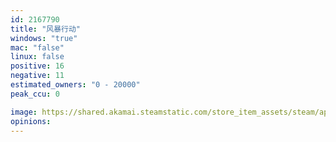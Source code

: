```yaml
---
id: 2167790
title: "风暴行动"
windows: "true"
mac: "false"
linux: false
positive: 16
negative: 11
estimated_owners: "0 - 20000"
peak_ccu: 0

image: https://shared.akamai.steamstatic.com/store_item_assets/steam/apps/2167790/header.jpg?t=1703116114
opinions:
---
```

